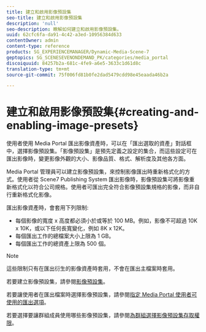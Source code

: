 ```yaml
---
title: 建立和啟用影像預設集
seo-title: 建立和啟用影像預設集
description: 'null'
seo-description: 瞭解如何建立和啟用影像預設集。
uuid: 62cfc6fa-da91-4c42-a3ed-10956384d633
contentOwner: admin
content-type: reference
products: SG_EXPERIENCEMANAGER/Dynamic-Media-Scene-7
geptopics: SG_SCENESEVENONDEMAND_PK/categories/media_portal
discoiquuid: 84257b2a-681c-4fe9-a6e5-3633c1d61d8c
translation-type: tm+mt
source-git-commit: 75f006fd81b0fe2dad5479cdd98e45eaada46b2a

---
```



# 建立和啟用影像預設集{#creating-and-enabling-image-presets}

使用者使用 Media Portal 匯出影像資產時，可以在「匯出選取的資產」對話框中，選擇影像預設集。「影像預設集」是預先定義之設定的集合，而這些設定可在匯出影像時，變更影像外觀的大小、影像品質、格式、解析度及其他各方面。

Media Portal 管理員可以建立影像預設集，來控制影像匯出時重新格式化的方式。使用者從 Scene7 Publishing System 匯出影像時，影像預設集可將影像重新格式化以符合公司規格。使用者可匯出完全符合影像預設集規格的影像，而非自行重新格式化影像。

匯出影像資產時，會套用下列限制:

* 每個影像的寬度 x 高度都必須小於或等於 100 MB。例如，影像不可超過 10K x 10K，或以下任何長寬變化，例如 8K x 12K。
* 每個匯出工作的總檔案大小上限為 1 GB。
* 每個匯出工作的總資產上限為 500 個。

>[!NOTE]
>
>這些限制只有在匯出衍生的影像資產時套用，不會在匯出主檔案時套用。

若要建立影像預設集，請參閱[影像預設集](application-setup.md#image_presets)。

若要讓使用者在匯出檔案時選擇影像預設集，請參閱[指定 Media Portal 使用者可使用的匯出選項](specifying-export-options-available-media.md#specifying_export_options_available_to_media_portal_users)。

若要選擇要讓群組成員使用哪些影像預設集，請參閱[為群組選擇影像預設集存取權限](creating-media-portal-groups.md#choosing_image_preset_access_permissions_for_a_group)。
